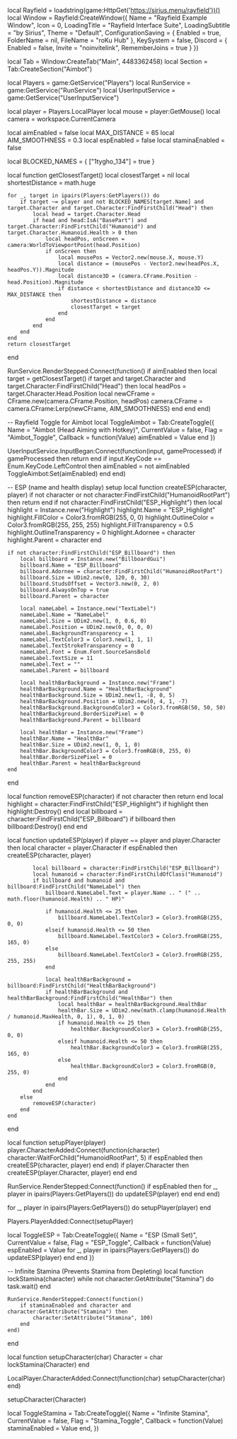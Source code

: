 local Rayfield = loadstring(game:HttpGet('https://sirius.menu/rayfield'))()
local Window = Rayfield:CreateWindow({
    Name = "Rayfield Example Window",
    Icon = 0,
    LoadingTitle = "Rayfield Interface Suite",
    LoadingSubtitle = "by Sirius",
    Theme = "Default",
    ConfigurationSaving = {
        Enabled = true,
        FolderName = nil,
        FileName = "roKu Hub"
    },
    KeySystem = false,
    Discord = {
        Enabled = false,
        Invite = "noinvitelink",
        RememberJoins = true
    }
})

local Tab = Window:CreateTab("Main", 4483362458)
local Section = Tab:CreateSection("Aimbot")

local Players = game:GetService("Players")
local RunService = game:GetService("RunService")
local UserInputService = game:GetService("UserInputService")

local player = Players.LocalPlayer
local mouse = player:GetMouse()
local camera = workspace.CurrentCamera

local aimEnabled = false
local MAX_DISTANCE = 65
local AIM_SMOOTHNESS = 0.3
local espEnabled = false
local staminaEnabled = false

local BLOCKED_NAMES = {
    ["1tygho_134"] = true
}

local function getClosestTarget()
    local closestTarget = nil
    local shortestDistance = math.huge

    for _, target in ipairs(Players:GetPlayers()) do
        if target ~= player and not BLOCKED_NAMES[target.Name] and target.Character and target.Character:FindFirstChild("Head") then
            local head = target.Character.Head
            if head and head:IsA("BasePart") and target.Character:FindFirstChild("Humanoid") and target.Character.Humanoid.Health > 0 then
                local headPos, onScreen = camera:WorldToViewportPoint(head.Position)
                if onScreen then
                    local mousePos = Vector2.new(mouse.X, mouse.Y)
                    local distance = (mousePos - Vector2.new(headPos.X, headPos.Y)).Magnitude
                    local distance3D = (camera.CFrame.Position - head.Position).Magnitude
                    if distance < shortestDistance and distance3D <= MAX_DISTANCE then
                        shortestDistance = distance
                        closestTarget = target
                    end
                end
            end
        end
    end
    return closestTarget
end

RunService.RenderStepped:Connect(function()
    if aimEnabled then
        local target = getClosestTarget()
        if target and target.Character and target.Character:FindFirstChild("Head") then
            local headPos = target.Character.Head.Position
            local newCFrame = CFrame.new(camera.CFrame.Position, headPos)
            camera.CFrame = camera.CFrame:Lerp(newCFrame, AIM_SMOOTHNESS)
        end
    end
end)

-- Rayfield Toggle for Aimbot
local ToggleAimbot = Tab:CreateToggle({
    Name = "Aimbot (Head Aiming with Hotkey)",
    CurrentValue = false,
    Flag = "Aimbot_Toggle",
    Callback = function(Value)
        aimEnabled = Value
    end
})

UserInputService.InputBegan:Connect(function(input, gameProcessed)
    if gameProcessed then return end
    if input.KeyCode == Enum.KeyCode.LeftControl then
        aimEnabled = not aimEnabled
        ToggleAimbot:Set(aimEnabled)
    end
end)

-- ESP (name and health display) setup
local function createESP(character, player)
    if not character or not character:FindFirstChild("HumanoidRootPart") then return end
    if not character:FindFirstChild("ESP_Highlight") then
        local highlight = Instance.new("Highlight")
        highlight.Name = "ESP_Highlight"
        highlight.FillColor = Color3.fromRGB(255, 0, 0)
        highlight.OutlineColor = Color3.fromRGB(255, 255, 255)
        highlight.FillTransparency = 0.5
        highlight.OutlineTransparency = 0
        highlight.Adornee = character
        highlight.Parent = character
    end

    if not character:FindFirstChild("ESP_Billboard") then
        local billboard = Instance.new("BillboardGui")
        billboard.Name = "ESP_Billboard"
        billboard.Adornee = character:FindFirstChild("HumanoidRootPart")
        billboard.Size = UDim2.new(0, 120, 0, 30)
        billboard.StudsOffset = Vector3.new(0, 2, 0)
        billboard.AlwaysOnTop = true
        billboard.Parent = character

        local nameLabel = Instance.new("TextLabel")
        nameLabel.Name = "NameLabel"
        nameLabel.Size = UDim2.new(1, 0, 0.6, 0)
        nameLabel.Position = UDim2.new(0, 0, 0, 0)
        nameLabel.BackgroundTransparency = 1
        nameLabel.TextColor3 = Color3.new(1, 1, 1)
        nameLabel.TextStrokeTransparency = 0
        nameLabel.Font = Enum.Font.SourceSansBold
        nameLabel.TextSize = 11
        nameLabel.Text = ""
        nameLabel.Parent = billboard

        local healthBarBackground = Instance.new("Frame")
        healthBarBackground.Name = "HealthBarBackground"
        healthBarBackground.Size = UDim2.new(1, -8, 0, 5)
        healthBarBackground.Position = UDim2.new(0, 4, 1, -7)
        healthBarBackground.BackgroundColor3 = Color3.fromRGB(50, 50, 50)
        healthBarBackground.BorderSizePixel = 0
        healthBarBackground.Parent = billboard

        local healthBar = Instance.new("Frame")
        healthBar.Name = "HealthBar"
        healthBar.Size = UDim2.new(1, 0, 1, 0)
        healthBar.BackgroundColor3 = Color3.fromRGB(0, 255, 0)
        healthBar.BorderSizePixel = 0
        healthBar.Parent = healthBarBackground
    end
end

local function removeESP(character)
    if not character then return end
    local highlight = character:FindFirstChild("ESP_Highlight")
    if highlight then
        highlight:Destroy()
    end
    local billboard = character:FindFirstChild("ESP_Billboard")
    if billboard then
        billboard:Destroy()
    end
end

local function updateESP(player)
    if player ~= player and player.Character then
        local character = player.Character
        if espEnabled then
            createESP(character, player)

            local billboard = character:FindFirstChild("ESP_Billboard")
            local humanoid = character:FindFirstChildOfClass("Humanoid")
            if billboard and humanoid and billboard:FindFirstChild("NameLabel") then
                billboard.NameLabel.Text = player.Name .. " (" .. math.floor(humanoid.Health) .. " HP)"

                if humanoid.Health <= 25 then
                    billboard.NameLabel.TextColor3 = Color3.fromRGB(255, 0, 0)
                elseif humanoid.Health <= 50 then
                    billboard.NameLabel.TextColor3 = Color3.fromRGB(255, 165, 0)
                else
                    billboard.NameLabel.TextColor3 = Color3.fromRGB(255, 255, 255)
                end

                local healthBarBackground = billboard:FindFirstChild("HealthBarBackground")
                if healthBarBackground and healthBarBackground:FindFirstChild("HealthBar") then
                    local healthBar = healthBarBackground.HealthBar
                    healthBar.Size = UDim2.new(math.clamp(humanoid.Health / humanoid.MaxHealth, 0, 1), 0, 1, 0)
                    if humanoid.Health <= 25 then
                        healthBar.BackgroundColor3 = Color3.fromRGB(255, 0, 0)
                    elseif humanoid.Health <= 50 then
                        healthBar.BackgroundColor3 = Color3.fromRGB(255, 165, 0)
                    else
                        healthBar.BackgroundColor3 = Color3.fromRGB(0, 255, 0)
                    end
                end
            end
        else
            removeESP(character)
        end
    end
end

local function setupPlayer(player)
    player.CharacterAdded:Connect(function(character)
        character:WaitForChild("HumanoidRootPart", 5)
        if espEnabled then
            createESP(character, player)
        end
    end)
    if player.Character then
        createESP(player.Character, player)
    end
end

RunService.RenderStepped:Connect(function()
    if espEnabled then
        for _, player in ipairs(Players:GetPlayers()) do
            updateESP(player)
        end
    end
end)

for _, player in ipairs(Players:GetPlayers()) do
    setupPlayer(player)
end

Players.PlayerAdded:Connect(setupPlayer)

local ToggleESP = Tab:CreateToggle({
    Name = "ESP (Small Set)",
    CurrentValue = false,
    Flag = "ESP_Toggle",
    Callback = function(Value)
        espEnabled = Value
        for _, player in ipairs(Players:GetPlayers()) do
            updateESP(player)
        end
    end
})

-- Infinite Stamina (Prevents Stamina from Depleting)
local function lockStamina(character)
    while not character:GetAttribute("Stamina") do
        task.wait()
    end

    RunService.RenderStepped:Connect(function()
        if staminaEnabled and character and character:GetAttribute("Stamina") then
            character:SetAttribute("Stamina", 100)
        end
    end)
end

local function setupCharacter(char)
    Character = char
    lockStamina(Character)
end

LocalPlayer.CharacterAdded:Connect(function(char)
    setupCharacter(char)
end)

setupCharacter(Character)

local ToggleStamina = Tab:CreateToggle({
    Name = "Infinite Stamina",
    CurrentValue = false,
    Flag = "Stamina_Toggle",
    Callback = function(Value)
        staminaEnabled = Value
    end,
})
